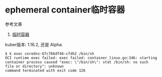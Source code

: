 # ephemeral container临时容器

参考文章

1. [临时容器](https://kubernetes.io/zh/docs/concepts/workloads/pods/ephemeral-containers/)

kuber版本: 1.16.2, 还是 Alpha.

```
$ k exec coredns-67c766df46-cfdh2 /bin/sh
OCI runtime exec failed: exec failed: container_linux.go:346: starting container process caused "exec: \"/bin/sh\": stat /bin/sh: no such file or directory": unknown
command terminated with exit code 126
```


